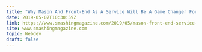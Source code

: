```yaml
---
title: "Why Mason And Front-End As A Service Will Be A Game Changer For Product Development"
date: 2019-05-07T10:30:59Z
link: https://www.smashingmagazine.com/2019/05/mason-front-end-service-product-development/?utm_medium=RSS&utm_source=news.12bit.vn
site: www.smashingmagazine.com
topic: Webdev
draft: false
---
```

